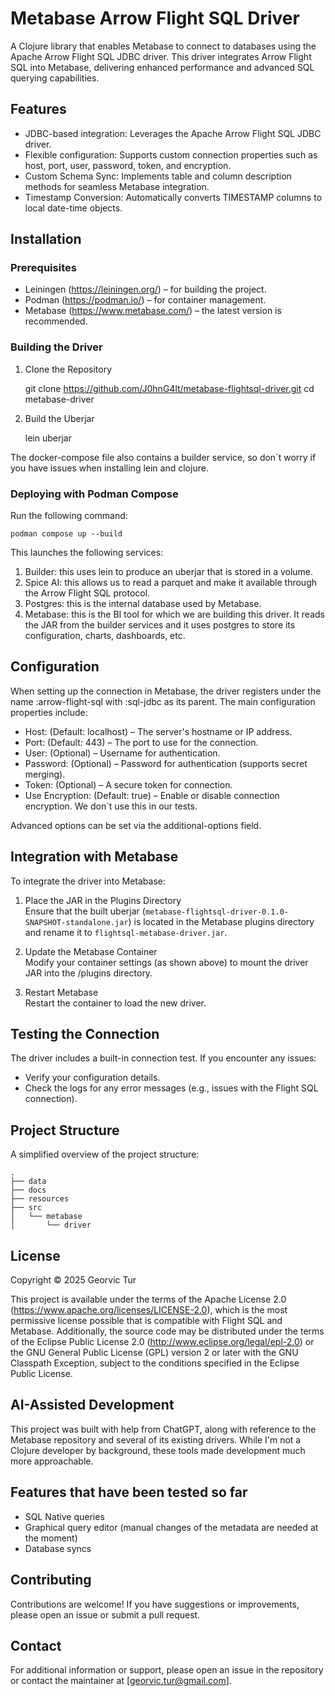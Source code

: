 # Metabase Arrow Flight SQL Driver

A Clojure library that enables Metabase to connect to databases using the Apache Arrow Flight SQL JDBC driver. This driver integrates Arrow Flight SQL into Metabase, delivering enhanced performance and advanced SQL querying capabilities.

## Features

- JDBC-based integration: Leverages the Apache Arrow Flight SQL JDBC driver.
- Flexible configuration: Supports custom connection properties such as host, port, user, password, token, and encryption.
- Custom Schema Sync: Implements table and column description methods for seamless Metabase integration.
- Timestamp Conversion: Automatically converts TIMESTAMP columns to local date-time objects.

## Installation

### Prerequisites

- Leiningen (https://leiningen.org/) – for building the project.
- Podman (https://podman.io/) – for container management.
- Metabase (https://www.metabase.com/) – the latest version is recommended.

### Building the Driver

1. Clone the Repository

   git clone https://github.com/J0hnG4lt/metabase-flightsql-driver.git
   cd metabase-driver

2. Build the Uberjar

   lein uberjar


The docker-compose file also contains a builder service, so don´t worry if you have issues when installing lein and clojure.

### Deploying with Podman Compose

Run the following command:

```
podman compose up --build
```

This launches the following services:

1. Builder: this uses lein to produce an uberjar that is stored in a volume.
2. Spice AI: this allows us to read a parquet and make it available through the Arrow Flight SQL protocol.
3. Postgres: this is the internal database used by Metabase.
4. Metabase: this is the BI tool for which we are building this driver. It reads the JAR from the builder services and it uses postgres to store its configuration, charts, dashboards, etc. 

## Configuration

When setting up the connection in Metabase, the driver registers under the name :arrow-flight-sql with :sql-jdbc as its parent. The main configuration properties include:

- Host: (Default: localhost) – The server's hostname or IP address.
- Port: (Default: 443) – The port to use for the connection.
- User: (Optional) – Username for authentication.
- Password: (Optional) – Password for authentication (supports secret merging).
- Token: (Optional) – A secure token for connection.
- Use Encryption: (Default: true) – Enable or disable connection encryption. We don´t use this in our tests.

Advanced options can be set via the additional-options field.

## Integration with Metabase

To integrate the driver into Metabase:

1. Place the JAR in the Plugins Directory  
   Ensure that the built uberjar (`metabase-flightsql-driver-0.1.0-SNAPSHOT-standalone.jar`) is located in the Metabase plugins directory and rename it to `flightsql-metabase-driver.jar`.

2. Update the Metabase Container  
   Modify your container settings (as shown above) to mount the driver JAR into the /plugins directory.

3. Restart Metabase  
   Restart the container to load the new driver.

## Testing the Connection

The driver includes a built-in connection test. If you encounter any issues:

- Verify your configuration details.
- Check the logs for any error messages (e.g., issues with the Flight SQL connection).

## Project Structure

A simplified overview of the project structure:

```
.
├── data
├── docs
├── resources
├── src
│   └── metabase
│       └── driver
```
## License

Copyright © 2025 Georvic Tur

This project is available under the terms of the Apache License 2.0 (https://www.apache.org/licenses/LICENSE-2.0), which is the most permissive license possible that is compatible with Flight SQL and Metabase. Additionally, the source code may be distributed under the terms of the Eclipse Public License 2.0 (http://www.eclipse.org/legal/epl-2.0) or the GNU General Public License (GPL) version 2 or later with the GNU Classpath Exception, subject to the conditions specified in the Eclipse Public License.

## AI-Assisted Development

This project was built with help from ChatGPT, along with reference to the Metabase repository and several of its existing drivers. While I'm not a Clojure developer by background, these tools made development much more approachable.

## Features that have been tested so far

- SQL Native queries
- Graphical query editor (manual changes of the metadata are needed at the moment)
- Database syncs

## Contributing

Contributions are welcome! If you have suggestions or improvements, please open an issue or submit a pull request.

## Contact

For additional information or support, please open an issue in the repository or contact the maintainer at [georvic.tur@gmail.com].
